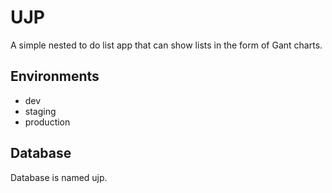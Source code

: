 # UJP

A simple nested to do list app that can show lists in the form of Gant charts.

## Environments

* dev
* staging
* production

## Database 

Database is named ujp.